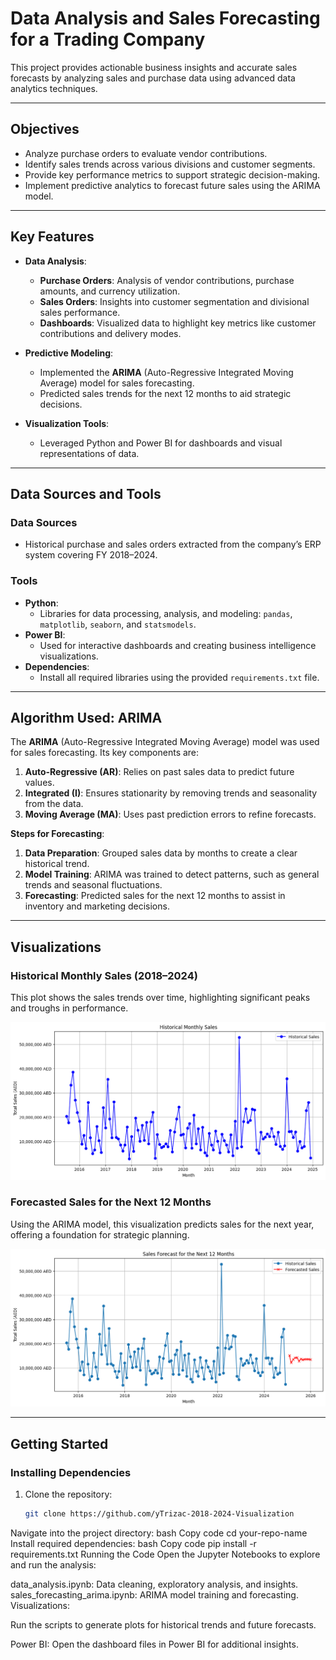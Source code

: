 # Data Analysis and Sales Forecasting for a Trading Company

This project provides actionable business insights and accurate sales forecasts by analyzing sales and purchase data using advanced data analytics techniques.

---

## Objectives
- Analyze purchase orders to evaluate vendor contributions.
- Identify sales trends across various divisions and customer segments.
- Provide key performance metrics to support strategic decision-making.
- Implement predictive analytics to forecast future sales using the ARIMA model.

---

## Key Features
- **Data Analysis**:
  - **Purchase Orders**: Analysis of vendor contributions, purchase amounts, and currency utilization.
  - **Sales Orders**: Insights into customer segmentation and divisional sales performance.
  - **Dashboards**: Visualized data to highlight key metrics like customer contributions and delivery modes.

- **Predictive Modeling**:
  - Implemented the **ARIMA** (Auto-Regressive Integrated Moving Average) model for sales forecasting.
  - Predicted sales trends for the next 12 months to aid strategic decisions.

- **Visualization Tools**:
  - Leveraged Python and Power BI for dashboards and visual representations of data.

---

## Data Sources and Tools
### Data Sources
- Historical purchase and sales orders extracted from the company’s ERP system covering FY 2018–2024.

### Tools
- **Python**:
  - Libraries for data processing, analysis, and modeling: `pandas`, `matplotlib`, `seaborn`, and `statsmodels`.
- **Power BI**:
  - Used for interactive dashboards and creating business intelligence visualizations.
- **Dependencies**:
  - Install all required libraries using the provided `requirements.txt` file.

---

## Algorithm Used: ARIMA
The **ARIMA** (Auto-Regressive Integrated Moving Average) model was used for sales forecasting. Its key components are:
1. **Auto-Regressive (AR)**: Relies on past sales data to predict future values.
2. **Integrated (I)**: Ensures stationarity by removing trends and seasonality from the data.
3. **Moving Average (MA)**: Uses past prediction errors to refine forecasts.

**Steps for Forecasting**:
1. **Data Preparation**: Grouped sales data by months to create a clear historical trend.
2. **Model Training**: ARIMA was trained to detect patterns, such as general trends and seasonal fluctuations.
3. **Forecasting**: Predicted sales for the next 12 months to assist in inventory and marketing decisions.

---

## Visualizations

### Historical Monthly Sales (2018–2024)
This plot shows the sales trends over time, highlighting significant peaks and troughs in performance.

![Historical Monthly Sales](./HistorySales.png)

### Forecasted Sales for the Next 12 Months
Using the ARIMA model, this visualization predicts sales for the next year, offering a foundation for strategic planning.

![Forecasted Sales](./TrizacForcast.png)

---

## Getting Started

### Installing Dependencies
1. Clone the repository:
   ```bash
   git clone https://github.com/yTrizac-2018-2024-Visualization
Navigate into the project directory:
bash
Copy code
cd your-repo-name
Install required dependencies:
bash
Copy code
pip install -r requirements.txt
Running the Code
Open the Jupyter Notebooks to explore and run the analysis:

data_analysis.ipynb: Data cleaning, exploratory analysis, and insights.
sales_forecasting_arima.ipynb: ARIMA model training and forecasting.
Visualizations:

Run the scripts to generate plots for historical trends and future forecasts.

Power BI: Open the dashboard files in Power BI for additional insights.
